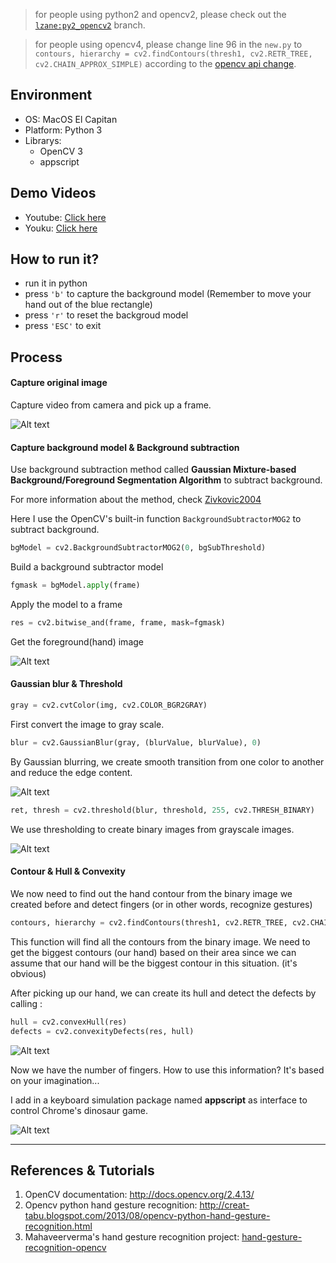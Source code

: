 > for people using python2 and opencv2, please check out the [`lzane:py2_opencv2`](https://github.com/lzane/Fingers-Detection-using-OpenCV-and-Python/tree/py2_opencv2) branch.

> for people using opencv4, please change line 96 in the `new.py` to `contours, hierarchy = cv2.findContours(thresh1, cv2.RETR_TREE, cv2.CHAIN_APPROX_SIMPLE)` according to the [opencv api change](https://github.com/lzane/Fingers-Detection-using-OpenCV-and-Python/issues/7#issuecomment-509925971).


## Environment
- OS: MacOS El Capitan
- Platform: Python 3
- Librarys: 
	- OpenCV 3
	- appscript


## Demo Videos
- Youtube: [Click here](https://youtu.be/CmBxUnp7XwM)
- Youku: [Click here](http://v.youku.com/v_show/id_XMTc3MjI4MjQwOA==.html)

## How to run it?
- run it in python
- press `'b'` to capture the background model (Remember to move your hand out of the blue rectangle)
- press `'r'` to reset the backgroud model
- press `'ESC'` to exit

## Process
#### Capture original image

Capture video from camera and pick up a frame.

![Alt text](material/-1474508814843.png)

#### Capture background model & Background subtraction
Use background subtraction method called **Gaussian Mixture-based Background/Foreground Segmentation Algorithm** to subtract background. 

For more information about the method, check [Zivkovic2004](http://www.zoranz.net/Publications/zivkovic2004ICPR.pdf)

Here I use the OpenCV's built-in function `BackgroundSubtractorMOG2` to subtract background.

```python
bgModel = cv2.BackgroundSubtractorMOG2(0, bgSubThreshold)
```

Build a background subtractor model



```python
fgmask = bgModel.apply(frame)
```
Apply the model to a frame


```python
res = cv2.bitwise_and(frame, frame, mask=fgmask)
```

Get the foreground(hand) image

![Alt text](material/-1474508613267.png)

#### Gaussian blur & Threshold
```python
gray = cv2.cvtColor(img, cv2.COLOR_BGR2GRAY)
```
First convert the image to gray scale.

```python
blur = cv2.GaussianBlur(gray, (blurValue, blurValue), 0)
```
By Gaussian blurring, we create smooth transition from one color to another and reduce the edge content.

![Alt text](material/-1474508640877.png)

```python
ret, thresh = cv2.threshold(blur, threshold, 255, cv2.THRESH_BINARY)
```
We use thresholding to create binary images from grayscale images. 

![Alt text](material/-1474508661044.png)


#### Contour & Hull & Convexity 
We now need to find out the hand contour from the binary image we created before and detect fingers (or in other words, recognize gestures)

```python
contours, hierarchy = cv2.findContours(thresh1, cv2.RETR_TREE, cv2.CHAIN_APPROX_SIMPLE)
```
This function will find all the contours from the binary image. We need to get the biggest contours (our hand) based on their area since we can assume that our hand will be the biggest contour in this situation. (it's obvious)

After picking up our hand, we can create its hull and detect the defects by calling :
```python
hull = cv2.convexHull(res)
defects = cv2.convexityDefects(res, hull)
```

![Alt text](material/-1474508788185.png)


Now we have the number of fingers. How to use this information? It's based on your imagination...

I add in a keyboard simulation package named **appscript** as interface to control Chrome's dinosaur game.

![Alt text](material/-1474522195081.png)

----------------------
## References & Tutorials

1. OpenCV documentation: 
http://docs.opencv.org/2.4.13/
2. Opencv python hand gesture recognition:
http://creat-tabu.blogspot.com/2013/08/opencv-python-hand-gesture-recognition.html
3. Mahaveerverma's hand gesture recognition project:
[hand-gesture-recognition-opencv](https://github.com/mahaveerverma/hand-gesture-recognition-opencv)

